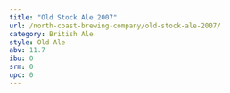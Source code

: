```yaml
---
title: "Old Stock Ale 2007"
url: /north-coast-brewing-company/old-stock-ale-2007/
category: British Ale
style: Old Ale
abv: 11.7
ibu: 0
srm: 0
upc: 0
---
```


